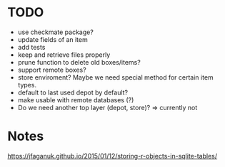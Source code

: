 # TODO

* use checkmate package?
* update fields of an item
* add tests
* keep and retrieve files properly
* prune function to delete old boxes/items?
* support remote boxes?
* store enviroment? Maybe we need special method for certain item types.
* default to last used depot by default?
* make usable with remote databases (?)
* Do we need another top layer (depot, store)? => currently not

# Notes

https://jfaganuk.github.io/2015/01/12/storing-r-objects-in-sqlite-tables/
